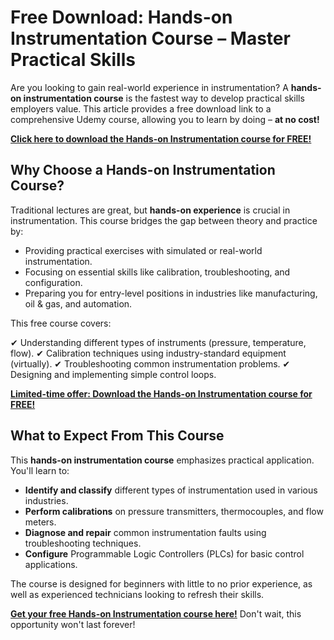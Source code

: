 # Free Download: Hands-on Instrumentation Course – Master Practical Skills

Are you looking to gain real-world experience in instrumentation? A **hands-on instrumentation course** is the fastest way to develop practical skills employers value. This article provides a free download link to a comprehensive Udemy course, allowing you to learn by doing – **at no cost!**

[**Click here to download the Hands-on Instrumentation course for FREE!**](https://udemywork.com/hands-on-instrumentation-course)

## Why Choose a Hands-on Instrumentation Course?

Traditional lectures are great, but **hands-on experience** is crucial in instrumentation. This course bridges the gap between theory and practice by:

*   Providing practical exercises with simulated or real-world instrumentation.
*   Focusing on essential skills like calibration, troubleshooting, and configuration.
*   Preparing you for entry-level positions in industries like manufacturing, oil & gas, and automation.

This free course covers:

✔ Understanding different types of instruments (pressure, temperature, flow).
✔ Calibration techniques using industry-standard equipment (virtually).
✔ Troubleshooting common instrumentation problems.
✔ Designing and implementing simple control loops.

[**Limited-time offer: Download the Hands-on Instrumentation course for FREE!**](https://udemywork.com/hands-on-instrumentation-course)

## What to Expect From This Course

This **hands-on instrumentation course** emphasizes practical application. You'll learn to:

*   **Identify and classify** different types of instrumentation used in various industries.
*   **Perform calibrations** on pressure transmitters, thermocouples, and flow meters.
*   **Diagnose and repair** common instrumentation faults using troubleshooting techniques.
*   **Configure** Programmable Logic Controllers (PLCs) for basic control applications.

The course is designed for beginners with little to no prior experience, as well as experienced technicians looking to refresh their skills.

[**Get your free Hands-on Instrumentation course here!**](https://udemywork.com/hands-on-instrumentation-course) Don't wait, this opportunity won't last forever!
